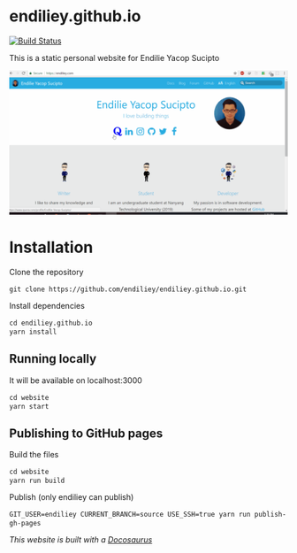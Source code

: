 # endiliey.github.io 
[![Build Status](https://travis-ci.com/endiliey/endiliey.github.io.svg?branch=source)](https://travis-ci.com/endiliey/endiliey.github.io)

This is a static personal website for Endilie Yacop Sucipto

![Preview](preview.gif)

# Installation

Clone the repository
```
git clone https://github.com/endiliey/endiliey.github.io.git
```

Install dependencies
```
cd endiliey.github.io
yarn install
```

## Running locally
It will be available on localhost:3000
```
cd website
yarn start
```

## Publishing to GitHub pages

Build the files
```
cd website
yarn run build
```

Publish (only endiliey can publish)
```
GIT_USER=endiliey CURRENT_BRANCH=source USE_SSH=true yarn run publish-gh-pages
```

*This website is built with a [Docosaurus](https://docusaurus.io/)*
